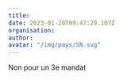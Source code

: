 ```yaml
---
title: 
date: 2023-01-20T09:47:29.107Z
organisation: 
author: 
avatar: "/img/pays/SN.svg"
---
```


Non pour un 3e mandat